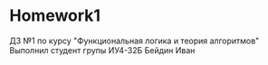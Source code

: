 # Homework1
ДЗ №1 по курсу "Функциональная логика и теория алгоритмов"
Выполнил студент групы ИУ4-32Б Бейдин Иван
